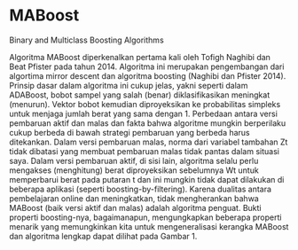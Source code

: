 # MABoost
Binary and Multiclass Boosting Algorithms

Algoritma MABoost diperkenalkan pertama kali oleh Tofigh Naghibi dan Beat Pfister pada tahun 2014. Algoritma ini merupakan pengembangan dari algortima mirror descent dan algoritma boosting (Naghibi dan Pfister 2014). Prinsip dasar dalam algoritma ini cukup jelas, yakni seperti dalam ADABoost, bobot sampel yang salah (benar) diklasifikasikan meningkat (menurun). Vektor bobot kemudian diproyeksikan ke probabilitas simpleks untuk menjaga jumlah berat yang sama dengan 1. Perbedaan antara versi pembaruan aktif dan malas dan fakta bahwa algoritme mungkin berperilaku cukup berbeda di bawah strategi pembaruan yang berbeda harus ditekankan. Dalam versi pembaruan malas, norma dari variabel tambahan Zt tidak dibatasi yang membuat pembaruan malas tidak pantas dalam situasi saya. Dalam versi pembaruan aktif, di sisi lain, algoritma selalu perlu mengakses (menghitung) berat diproyeksikan sebelumnya Wt untuk memperbarui berat pada putaran t dan ini mungkin tidak dapat dilakukan di beberapa aplikasi (seperti boosting-by-filtering). 
Karena dualitas antara pembelajaran online dan meningkatkan, tidak mengherankan bahwa MABoost (baik versi aktif dan malas) adalah algoritma penguat. Bukti properti boosting-nya, bagaimanapun, mengungkapkan beberapa properti menarik yang memungkinkan kita untuk mengeneralisasi kerangka MABoost dan algoritma lengkap dapat dilihat pada Gambar 1. 


